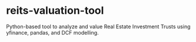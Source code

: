 # reits-valuation-tool
Python-based tool to analyze and value Real Estate Investment Trusts using yfinance, pandas, and DCF modelling.
